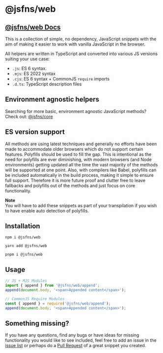 # @jsfns/web

## [@jsfns/web Docs](https://tokimon.github.io/jsfns/web)

This is a collection of simple, no dependency, JavaScript snippets with the aim
of making it easier to work with vanilla JavaScript in the browser.

All helpers are written in TypeScript and converted into various JS versions suiting your use case:

- `.js`: ES 6 syntax.
- `.mjs`: ES 2022 syntax
- `.cjs`: ES 6 syntax + CommonJS `require` imports
- `.d.ts`: TypeScript description files

## Environment agnostic helpers

Searching for more basic, environment agnostic JavaScript methods? Check out: [@jsfns/core](https://tokimon.github.io/jsfns/core)

## ES version support

All methods are using latest techniques and generally no efforts have been made to
accommodate older browsers which do not support certain features. Polyfills should
be used to fill the gap. This is intentional as the need for polyfills are ever
diminishing, with modern browsers (and Node environments) getting updated all the time the vast
majority of the methods will be supported at one point. Also, with compilers like Babel,
polyfills can be included automatically in the build process, making it simple to ensure full support.
Therefore it is more future proof and clutter free to leave fallbacks and polyfills out of
the methods and just focus on core functionality.

**Note**  
You will have to add these snippets as part of your transpilation if you wish to have
enable auto detection of polyfills.

## Installation

```
npm i @jsfns/web
```

```
yarn add @jsfns/web
```

```
pnpm i @jsfns/web
```

## Usage

```js
// JS + MJS Modules
import { append } from '@jsfns/web/append';
append(document.body, '<span>Appended content</span>');
```

```js
// CommonJS Require Modules
const { append } = require('@jsfns/web/append');
append(document.body, '<span>Appended content</span>');
```

## Something missing?

If you have any questions, find any bugs or have ideas for missing functionality you would like to see included, feel
free to add an issue in the [issue list](https://github.com/Tokimon/jsfns/issues) or perhaps do a
[Pull Request](https://github.com/Tokimon/jsfns/pulls) of a great snippet you created.
